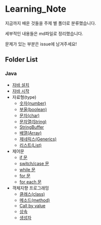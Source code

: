 # Learning_Note

지금까지 배운 것들을 주제 별 폴더로 분류했습니다.

세부적인 내용들은 md파일로 정리했습니다.

문제가 있는 부분은 issue에 남겨주세요!

## Folder List

### Java

* [자바 설치](Java/1_installJava/installJava.md)
* [자바 시작](Java/2_startJava/startJava.md)
* 자료형(type)
  * [숫자(number)](Java/3_type/1_number/number.md)
  * [부울(boolean)](Java/3_type/2_boolean/boolean.md)
  * [문자(char)](Java/3_type/3_char/char.md)
  * [문자열(String)](Java/3_type/4_string/string.md)
  * [StringBuffer](Java/3_type/5_stringBuffer/stringBuffer.md)
  * [배열(Array)](Java/3_type/6_array/array.md)
  * [제네릭스(Generics)](Java/3_type/7_generics/generics.md)
  * [리스트(List)](Java/3_type/8_list/list.md)
* 제어문
  * [if 문](Java/4_controlStatement/1_if/if.md)
  * [switch/case 문](Java/4_controlStatement/2_switch_case/switch_case.md)
  * [while 문](Java/4_controlStatement/3_while/while.md)
  * [for 문](Java/4_controlStatement/4_for/for.md)
  * [for each 문](Java/4_controlStatement/5_for_each/for_each.md)
* 객체지향 프로그래밍
  * [클래스(class)](Java/5_objectOrientedProgramming/1_class/class.md)
  * [메소드(method)](Java/5_objectOrientedProgramming/2_method/method.md)
  * [Call by value](Java/5_objectOrientedProgramming/3_call_by_value/call_by_value.md)
  * [상속](Java/5_objectOrientedProgramming/4_inheritance/inheritance.md)
  * [생성자](Java/5_objectOrientedProgramming/5_constructor/constructor.md)
